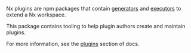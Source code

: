 Nx plugins are npm packages that contain [generators](/plugin-features/use-code-generators) and [executors](/plugin-features/use-task-executors) to extend a Nx workspace.

This package contains tooling to help plugin authors create and maintain plugins.

For more information, see the [plugins](/plugins/intro/use-cases) section of docs.
